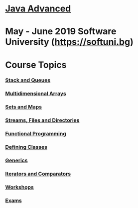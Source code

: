 # [Java Advanced]()

# <b>May - June 2019 Software University</b> (https://softuni.bg)

# <b>Course Topics</b><br/>
### [Stack and Queues](https://github.com/almanaha/SoftUni/tree/master/Java%20Advanced/StacksAndQueues)<br/>
### [Multidimensional Arrays](https://https://github.com/almanaha/SoftUni/tree/master/Java%20Advanced/MultidimensionArrays)<br/>
### [Sets and Maps](https://github.com/almanaha/Software-University/tree/master/Java%20Advanced/SetsAndMaps)<br/>
### [Streams, Files and Directories](https://github.com/almanaha/Software-University/tree/master/Java%20Advanced/FilesAndStreams)<br/>
### [Functional Programming](https://github.com/almanaha/Software-University/tree/master/Java%20Advanced/FunctionalProgramming)<br/>
### [Defining Classes](https://github.com/almanaha/Software-University/tree/master/Java%20Advanced/DefiningClasses)<br/>
### [Generics](https://github.com/almanaha/Software-University/tree/master/Java%20Advanced/Generics)<br/>
### [Iterators and Comparators](https://github.com/almanaha/SoftUni/tree/master/Java%20Advanced/IteratorsAndComparators)<br/>
### [Workshops](https://github.com/almanaha/Software-University/tree/master/Java%20Advanced/Workshops)<br/>
### [Exams](https://github.com/almanaha/Software-University/tree/master/Java%20Advanced/EXAMS)<br/>
